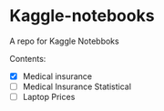 # Kaggle-notebooks
A repo for Kaggle Notebboks

Contents:
- [x] Medical insurance
- [ ] Medical Insurance Statistical
- [ ] Laptop Prices
